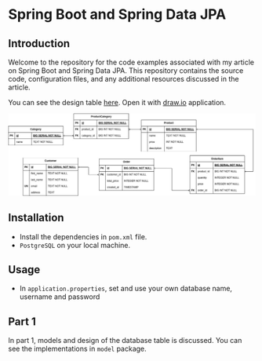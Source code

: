 # Spring Boot and Spring Data JPA

## Introduction

Welcome to the repository for the code examples associated with my article on Spring Boot and Spring Data JPA. This repository contains the source code, configuration files, and any additional resources discussed in the article.

You can see the design table [here](./assets/spring-jpa-design). Open it with [draw.io](https://draw.io) application.

![Schema Table](./assets/spring-jpa-design.jpg)

## Installation

+ Install the dependencies in `pom.xml` file.
+ `PostgreSQL` on your local machine.

## Usage

+ In `application.properties`, set and use your own database name, username and password

## Part 1

In part 1, models and design of the database table is discussed. You can see the implementations
in `model` package.
